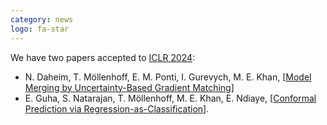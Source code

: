 ```yaml
---
category: news
logo: fa-star
---
```


We have two papers accepted to [ICLR 2024](http://iclr.cc):
* N. Daheim, T. Möllenhoff, E. M. Ponti, I. Gurevych, M. E. Khan, \[[Model Merging by Uncertainty-Based Gradient Matching](https://arxiv.org/abs/2310.12808)\]
* E. Guha, S. Natarajan, T. Möllenhoff, M. E. Khan, E. Ndiaye, \[[Conformal Prediction via Regression-as-Classification](https://etash.me/papers/Bayesian_Conformal_Prediction_through_Memory_Adaptation.pdf)\].

